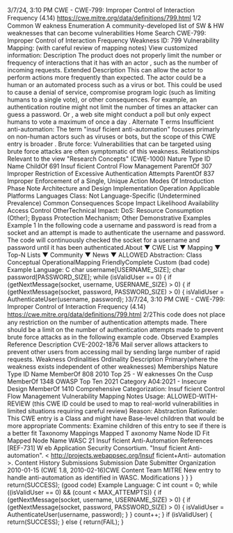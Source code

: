 3/7/24, 3:10 PM CWE - CWE-799: Improper Control of Interaction Frequency (4.14)
https://cwe.mitre.org/data/deﬁnitions/799.html 1/2
Common W eakness Enumeration
A community-developed list of SW & HW weaknesses that can become
vulnerabilities
Home Search
CWE-799: Improper Control of Interaction Frequency
Weakness ID: 799
Vulnerability Mapping: (with careful review of mapping notes)
View customized information:
 Description
The product does not properly limit the number or frequency of interactions that it has with an actor , such as the number of incoming
requests.
 Extended Description
This can allow the actor to perform actions more frequently than expected. The actor could be a human or an automated process
such as a virus or bot. This could be used to cause a denial of service, compromise program logic (such as limiting humans to a
single vote), or other consequences. For example, an authentication routine might not limit the number of times an attacker can guess
a password. Or , a web site might conduct a poll but only expect humans to vote a maximum of once a day .
 Alternate T erms
Insufficient anti-automation: The term "insuf ficient anti-automation" focuses primarly on non-human actors such as viruses or
bots, but the scope of this CWE entry is broader .
Brute force: Vulnerabilities that can be targeted using brute force attacks are often symptomatic of this
weakness.
 Relationships
 Relevant to the view "Research Concepts" (CWE-1000)
Nature Type ID Name
ChildOf 691 Insuf ficient Control Flow Management
ParentOf 307 Improper Restriction of Excessive Authentication Attempts
ParentOf 837 Improper Enforcement of a Single, Unique Action
 Modes Of Introduction
Phase Note
Architecture and Design
Implementation
Operation
 Applicable Platforms
Languages
Class: Not Language-Specific (Undetermined Prevalence)
 Common Consequences
Scope Impact Likelihood
Availability
Access Control
OtherTechnical Impact: DoS: Resource Consumption (Other); Bypass Protection Mechanism; Other
 Demonstrative Examples
Example 1
In the following code a username and password is read from a socket and an attempt is made to authenticate the username and
password. The code will continuously checked the socket for a username and password until it has been authenticated.About ▼ CWE List ▼ Mapping ▼ Top-N Lists ▼ Community ▼ News ▼
ALLOWED
Abstraction: Class
Conceptual OperationalMapping
FriendlyComplete Custom
(bad code) Example Language: C 
char username[USERNAME\_SIZE];
char password[PASSWORD\_SIZE];
while (isValidUser == 0) {
if (getNextMessage(socket, username, USERNAME\_SIZE) > 0) {
if (getNextMessage(socket, password, PASSWORD\_SIZE) > 0) {
isValidUser = AuthenticateUser(username, password);
}3/7/24, 3:10 PM CWE - CWE-799: Improper Control of Interaction Frequency (4.14)
https://cwe.mitre.org/data/deﬁnitions/799.html 2/2This code does not place any restriction on the number of authentication attempts made. There should be a limit on the number of
authentication attempts made to prevent brute force attacks as in the following example code.
 Observed Examples
Reference Description
CVE-2002-1876 Mail server allows attackers to prevent other users from accessing mail by sending large number of
rapid requests.
 Weakness Ordinalities
Ordinality Description
Primary(where the weakness exists independent of other weaknesses)
 Memberships
Nature Type ID Name
MemberOf 808 2010 Top 25 - W eaknesses On the Cusp
MemberOf 1348 OWASP Top Ten 2021 Category A04:2021 - Insecure Design
MemberOf 1410 Comprehensive Categorization: Insuf ficient Control Flow Management
 Vulnerability Mapping Notes
Usage: ALLOWED-WITH-REVIEW
(this CWE ID could be used to map to real-world vulnerabilities in limited situations requiring careful review)
Reason: Abstraction
Rationale:
This CWE entry is a Class and might have Base-level children that would be more appropriate
Comments:
Examine children of this entry to see if there is a better fit
 Taxonomy Mappings
Mapped T axonomy Name Node ID Fit Mapped Node Name
WASC 21 Insuf ficient Anti-Automation
 References
[REF-731] W eb Application Security Consortium. "Insuf ficient Anti-automation". < http://projects.webappsec.org/Insuf ficient+Anti-
automation >.
 Content History
 Submissions
Submission Date Submitter Organization
2010-01-15
(CWE 1.8, 2010-02-16)CWE Content Team MITRE
New entry to handle anti-automation as identified in WASC.
 Modifications
}
}
}
return(SUCCESS);
(good code) Example Language: C 
int count = 0;
while ((isValidUser == 0) && (count < MAX\_ATTEMPTS)) {
if (getNextMessage(socket, username, USERNAME\_SIZE) > 0) {
if (getNextMessage(socket, password, PASSWORD\_SIZE) > 0) {
isValidUser = AuthenticateUser(username, password);
}
}
count++;
}
if (isValidUser) {
return(SUCCESS);
}
else {
return(FAIL);
}